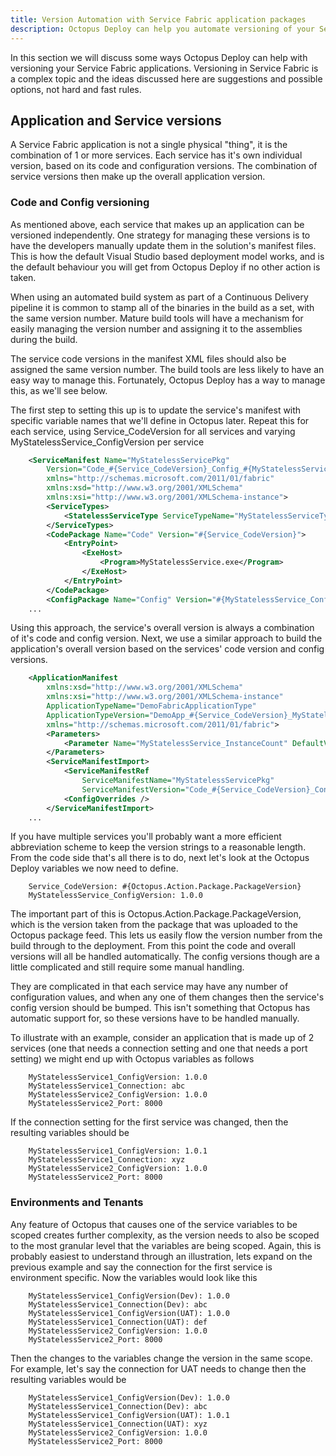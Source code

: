 ```yaml
---
title: Version Automation with Service Fabric application packages
description: Octopus Deploy can help you automate versioning of your Service Fabric application packages.
---
```


In this section we will discuss some ways Octopus Deploy can help with versioning your Service Fabric applications. Versioning in Service Fabric is a complex topic and the ideas discussed here are suggestions and possible options, not hard and fast rules.

## Application and Service versions
A Service Fabric application is not a single physical "thing", it is the combination of 1 or more services. Each service has it's own individual version, based on its code and configuration versions. The combination of service versions then make up the overall application version.

### Code and Config versioning
As mentioned above, each service that makes up an application can be versioned independently. One strategy for managing these versions is to have the developers manually update them in the solution's manifest files. This is how the default Visual Studio based deployment model works, and is the default behaviour you will get from Octopus Deploy if no other action is taken.

When using an automated build system as part of a Continuous Delivery pipeline it is common to stamp all of the binaries in the build as a set, with the same version number. Mature build tools will have a mechanism for easily managing the version number and assigning it to the assemblies during the build.

The service code versions in the manifest XML files should also be assigned the same version number. The build tools are less likely to have an easy way to manage this. Fortunately, Octopus Deploy has a way to manage this, as we'll see below.

The first step to setting this up is to update the service's manifest with specific variable names that we'll define in Octopus later. Repeat this for each service, using Service_CodeVersion for all services and varying MyStatelessService_ConfigVersion per service

```xml
	<ServiceManifest Name="MyStatelessServicePkg"
        Version="Code_#{Service_CodeVersion}_Config_#{MyStatelessService_ConfigVersion}"
        xmlns="http://schemas.microsoft.com/2011/01/fabric"
        xmlns:xsd="http://www.w3.org/2001/XMLSchema"
        xmlns:xsi="http://www.w3.org/2001/XMLSchema-instance">
        <ServiceTypes>
            <StatelessServiceType ServiceTypeName="MyStatelessServiceType" />
        </ServiceTypes>
        <CodePackage Name="Code" Version="#{Service_CodeVersion}">
        	<EntryPoint>
        		<ExeHost>
        			<Program>MyStatelessService.exe</Program>
        		</ExeHost>
            </EntryPoint>
        </CodePackage>
        <ConfigPackage Name="Config" Version="#{MyStatelessService_ConfigVersion}" />
    ...
```

Using this approach, the service's overall version is always a combination of it's code and config version. Next, we use a similar approach to build the application's overall version based on the services' code version and config versions.

```xml
	<ApplicationManifest 
        xmlns:xsd="http://www.w3.org/2001/XMLSchema" 
        xmlns:xsi="http://www.w3.org/2001/XMLSchema-instance" 
        ApplicationTypeName="DemoFabricApplicationType" 
        ApplicationTypeVersion="DemoApp_#{Service_CodeVersion}_MyStatelessService_#{MyStatelessService_ConfigVersion}"
        xmlns="http://schemas.microsoft.com/2011/01/fabric">
        <Parameters>
            <Parameter Name="MyStatelessService_InstanceCount" DefaultValue="-1" />
		</Parameters>
		<ServiceManifestImport>
			<ServiceManifestRef 
            	ServiceManifestName="MyStatelessServicePkg"
				ServiceManifestVersion="Code_#{Service_CodeVersion}_Config_#{MyStatelessService_ConfigVersion}" />
			<ConfigOverrides />
		</ServiceManifestImport>
	...
```

If you have multiple services you'll probably want a more efficient abbreviation scheme to keep the version strings to a reasonable length. From the code side that's all there is to do, next let's look at the Octopus Deploy variables we now need to define.

```
    Service_CodeVersion: #{Octopus.Action.Package.PackageVersion}
    MyStatelessService_ConfigVersion: 1.0.0
```

The important part of this is Octopus.Action.Package.PackageVersion, which is the version taken from the package that was uploaded to the Octopus package feed. This lets us easily flow the version number from the build through to the deployment. From this point the code and overall versions will all be handled automatically. The config versions though are a little complicated and still require some manual handling.

They are complicated in that each service may have any number of configuration values, and when any one of them changes then the service's config version should be bumped. This isn't something that Octopus has automatic support for, so these versions have to be handled manually.

To illustrate with an example, consider an application that is made up of 2 services (one that needs a connection setting and one that needs a port setting) we might end up with Octopus variables as follows

```
    MyStatelessService1_ConfigVersion: 1.0.0
    MyStatelessService1_Connection: abc
    MyStatelessService2_ConfigVersion: 1.0.0
    MyStatelessService2_Port: 8000
```

If the connection setting for the first service was changed, then the resulting variables should be

```
    MyStatelessService1_ConfigVersion: 1.0.1
    MyStatelessService1_Connection: xyz
    MyStatelessService2_ConfigVersion: 1.0.0
    MyStatelessService2_Port: 8000
```

### Environments and Tenants
Any feature of Octopus that causes one of the service variables to be scoped creates further complexity, as the version needs to also be scoped to the most granular level that the variables are being scoped. Again, this is probably easiest to understand through an illustration, lets expand on the previous example and say the connection for the first service is environment specific. Now the variables would look like this

```
    MyStatelessService1_ConfigVersion(Dev): 1.0.0
    MyStatelessService1_Connection(Dev): abc
    MyStatelessService1_ConfigVersion(UAT): 1.0.0
    MyStatelessService1_Connection(UAT): def
    MyStatelessService2_ConfigVersion: 1.0.0
    MyStatelessService2_Port: 8000
```

Then the changes to the variables change the version in the same scope. For example, let's say the connection for UAT needs to change then the resulting variables would be

```
    MyStatelessService1_ConfigVersion(Dev): 1.0.0
    MyStatelessService1_Connection(Dev): abc
    MyStatelessService1_ConfigVersion(UAT): 1.0.1
    MyStatelessService1_Connection(UAT): xyz
    MyStatelessService2_ConfigVersion: 1.0.0
    MyStatelessService2_Port: 8000
```